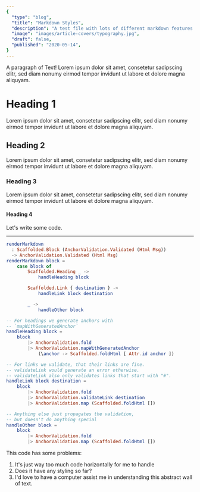 ```yaml
---
{
  "type": "blog",
  "title": "Markdown Styles",
  "description": "A test file with lots of different markdown features for testing styling.",
  "image": "images/article-covers/typography.jpg",
  "draft": false,
  "published": "2020-05-14",
}
---
```


A paragraph of Text! Lorem ipsum dolor sit amet, consetetur sadipscing elitr, sed diam nonumy eirmod tempor invidunt ut labore et dolore magna aliquyam.

# Heading 1

Lorem ipsum dolor sit amet, consetetur sadipscing elitr, sed diam nonumy eirmod tempor invidunt ut labore et dolore magna aliquyam.

## Heading 2

Lorem ipsum dolor sit amet, consetetur sadipscing elitr, sed diam nonumy eirmod tempor invidunt ut labore et dolore magna aliquyam.

### Heading 3

Lorem ipsum dolor sit amet, consetetur sadipscing elitr, sed diam nonumy eirmod tempor invidunt ut labore et dolore magna aliquyam.

#### Heading 4

Let's write some code.

---

```elm
renderMarkdown
  : Scaffolded.Block (AnchorValidation.Validated (Html Msg))
  -> AnchorValidation.Validated (Html Msg)
renderMarkdown block =
    case block of
        Scaffolded.Heading _ ->
            handleHeading block

        Scaffolded.Link { destination } ->
            handleLink block destination

        _ ->
            handleOther block

-- For headings we generate anchors with
-- `mapWithGeneratedAnchor`
handleHeading block =
    block
        |> AnchorValidation.fold
        |> AnchorValidation.mapWithGeneratedAnchor
            (\anchor -> Scaffolded.foldHtml [ Attr.id anchor ])

-- For links we validate, that their links are fine.
-- validateLink would generate an error otherwise.
-- validateLink also only validates links that start with "#".
handleLink block destination =
    block
        |> AnchorValidation.fold
        |> AnchorValidation.validateLink destination
        |> AnchorValidation.map (Scaffolded.foldHtml [])

-- Anything else just propagates the validation,
-- but doesn't do anything special
handleOther block =
    block
        |> AnchorValidation.fold
        |> AnchorValidation.map (Scaffolded.foldHtml [])
```

This code has some problems:

1. It's just way too much code horizontally for me to handle
2. Does it have any styling so far?
3. I'd love to have a computer assist me in understanding this abstract wall of text.
